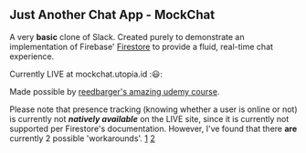 ## Just Another Chat App - MockChat

A very **basic** clone of Slack.
Created purely to demonstrate an implementation of Firebase' [Firestore](https://firebase.google.com/docs/firestore) to provide a fluid, real-time chat experience.

Currently LIVE at mockchat.utopia.id ::smiley::

Made possible by [reedbarger's amazing udemy course](https://www.udemy.com/build-a-slack-chat-app-with-react-redux-and-firebase/).

Please note that presence tracking (knowing whether a user is online or not) is currently not **_natively available_** on the LIVE site, since it is currently not supported per Firestore's documentation. However, I've found that there **are** currently 2 possible 'workarounds'.
[1](https://firebase.google.com/docs/firestore/solutions/presence) [2](https://stackoverflow.com/a/54660444/10656406)

